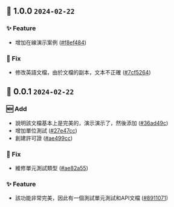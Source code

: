 ## 🎉 1.0.0 `2024-02-22`
### ✨ Feature
- 增加在線演示案例 ([#f8ef484](https://github.com/kwooshung/React-Themes/commit/f8ef4846e2f9a322531c4d6d0f94f350c47d255f))
### 🐛 Fix
- 修改英語文檔，由於文檔的副本，文本不正確 ([#7cf5264](https://github.com/kwooshung/React-Themes/commit/7cf526425c813fb63b759850b5f62ec8505c811e))

## 🎉 0.0.1 `2024-02-22`
### 🆕 Add
- 說明該文檔基本上是完美的，演示演示了，然後添加 ([#36ad49c](https://github.com/kwooshung/React-Themes/commit/36ad49c55b49c1a79408530d35243636fb7fb248))
- 增加單位測試 ([#27e47cc](https://github.com/kwooshung/React-Themes/commit/27e47cc290062b39b675c0c51597a87a08e9da06))
- 創建許可證 ([#ae499cc](https://github.com/kwooshung/React-Themes/commit/ae499cc1dc2ba5f35748a4ebfd7370b76a7f0fcb))
### 🐛 Fix
- 維修單元測試類型 ([#ae82a55](https://github.com/kwooshung/React-Themes/commit/ae82a552fbf7dc96a65b4868eb3786826bd39da3))
### ✨ Feature
- 該功能非常完美，因此有一個測試單元測試和API文檔 ([#8911071](https://github.com/kwooshung/React-Themes/commit/8911071f6d72cac0e2dd7f8d092ae8cc416c9a01))